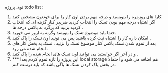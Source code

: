 توی پروژه todo list : 
1) کارا های روزمره را بنویسید و درجه مهم بودن اون کار را برای خودتون مشخص کنید.
2) اگر اشتباه درجه مهم بودن تسک را انتخاب کردید ضربدر کنار گزینه ای که انتخاب کردید بزنید که برگرد به باکس درجه ها .
3) حتما باید موضوع تسک را بنویسد وگرنه به ارور می خورید.
4) امکان داره کار را اشتباه ثبت کرده باشید پس می تونید اون تسک را پاک کنید .
5) بعد از تموم شدن تسک باکس کنار موضوع تسک را بزنید ، تسک به بخش کار های انجام شده می رود .
6) و در آخر اگر خواستید می توانید اون تسک های انجام شده را پاک کنید .
7) 
   *** این پروژه را تازه تموم کردم بعدا local storage هم اضافه می شود و احتمالا در بخش پاک کردن تسک ها باگی باشد که باید درست کنم.
   
